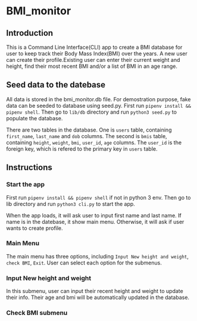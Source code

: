 # BMI_monitor

## Introduction

This is a Command Line Interface(CLI) app to create a BMI database for user to keep track their Body Mass Index(BMI) over the years. A new user can create their profile.Existing user can enter their current weight and height, find their most recent BMI and/or a list of BMI in an age range.

## Seed data to the datebase

All data is stored in the bmi_monitor.db file. For demostration purpose, fake data can be seeded to database using seed.py. First run `pipenv install && pipenv shell`. Then go to `lib/db` directory and run `python3 seed.py` to populate the database.

There are two tables in the database. One is `users` table, containing `first_name`, `last_name` and `dob` columns. The second is `bmis` table, containing `height`, `weight`, `bmi`, `user_id`, `age` columns. The `user_id` is the foreign key, which is refered to the primary key in `users` table.

## Instructions

### Start the app

First run `pipenv install && pipenv shell` if not in python 3 env. Then go to lib directory and run `python3 cli.py` to start the app.

When the app loads, it will ask user to input first name and last name. If name is in the datebase, it show main menu. Otherwise, it will ask if user wants to create profile.

### Main Menu

The main menu has three options, including `Input New height and weight`, `check BMI`, `Exit`. User can select each option for the submenus.

### Input New height and weight

In this submenu, user can input their recent height and weight to update their info. Their age and bmi will be automatically updated in the database.

### Check BMI submenu
